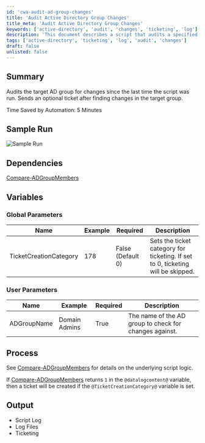 ```yaml
---
id: 'cwa-audit-ad-group-changes'
title: 'Audit Active Directory Group Changes'
title_meta: 'Audit Active Directory Group Changes'
keywords: ['active-directory', 'audit', 'changes', 'ticketing', 'log']
description: 'This document describes a script that audits a specified Active Directory group for changes since the last execution. It optionally creates a ticket if changes are detected, facilitating better tracking and management of AD group modifications.'
tags: ['active-directory', 'ticketing', 'log', 'audit', 'changes']
draft: false
unlisted: false
---
```

## Summary

Audits the target AD group for changes since the last time the script was run. Sends an optional ticket after finding changes in the target group.

Time Saved by Automation: 5 Minutes

## Sample Run

![Sample Run](5078775/docs/7811036/images/10875298)

## Dependencies

[Compare-ADGroupMembers](https://proval.itglue.com/DOC-5078775-7184686)

## Variables

### Global Parameters

| Name                     | Example | Required          | Description                                                                                      |
|--------------------------|---------|-------------------|--------------------------------------------------------------------------------------------------|
| TicketCreationCategory    | 178     | False (Default 0) | Sets the ticket category for ticketing. If set to 0, ticketing will be skipped.                |

### User Parameters

| Name          | Example        | Required | Description                                                |
|---------------|----------------|----------|------------------------------------------------------------|
| ADGroupName   | Domain Admins  | True     | The name of the AD group to check for changes against.     |

## Process

See [Compare-ADGroupMembers](https://proval.itglue.com/DOC-5078775-7184686) for details on the underlying script logic.

If [Compare-ADGroupMembers](https://proval.itglue.com/DOC-5078775-7184686) returns `1` in the `@datalogcontent@` variable, then a ticket will be created if the `@TicketCreationCategory@` variable is set.

## Output

- Script Log
- Log Files
- Ticketing


